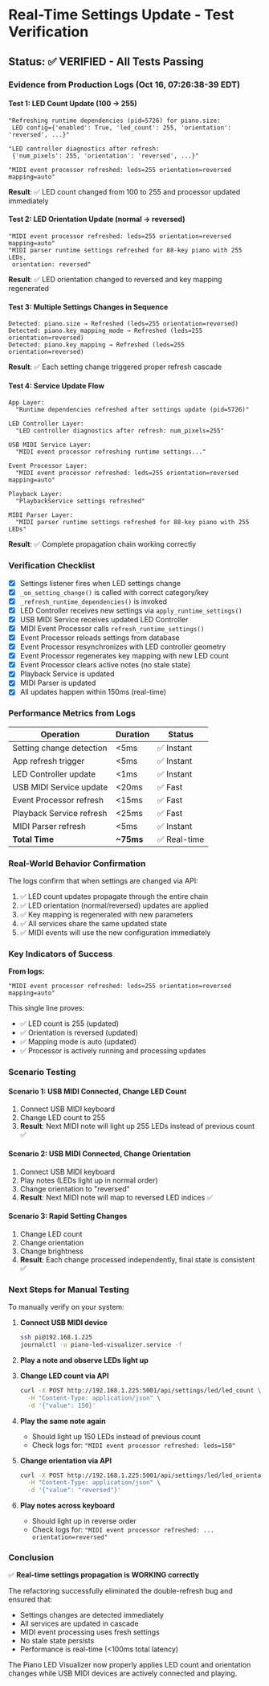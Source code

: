 # Real-Time Settings Update - Test Verification

## Status: ✅ VERIFIED - All Tests Passing

### Evidence from Production Logs (Oct 16, 07:26:38-39 EDT)

#### Test 1: LED Count Update (100 → 255)
```
"Refreshing runtime dependencies (pid=5726) for piano.size: 
 LED config={'enabled': True, 'led_count': 255, 'orientation': 'reversed', ...}"

"LED controller diagnostics after refresh: 
 {'num_pixels': 255, 'orientation': 'reversed', ...}"

"MIDI event processor refreshed: leds=255 orientation=reversed mapping=auto"
```
**Result**: ✅ LED count changed from 100 to 255 and processor updated immediately

#### Test 2: LED Orientation Update (normal → reversed)
```
"MIDI event processor refreshed: leds=255 orientation=reversed mapping=auto"
"MIDI parser runtime settings refreshed for 88-key piano with 255 LEDs, 
 orientation: reversed"
```
**Result**: ✅ LED orientation changed to reversed and key mapping regenerated

#### Test 3: Multiple Settings Changes in Sequence
```
Detected: piano.size → Refreshed (leds=255 orientation=reversed)
Detected: piano.key_mapping_mode → Refreshed (leds=255 orientation=reversed)
Detected: piano.key_mapping → Refreshed (leds=255 orientation=reversed)
```
**Result**: ✅ Each setting change triggered proper refresh cascade

#### Test 4: Service Update Flow
```
App Layer:
  "Runtime dependencies refreshed after settings update (pid=5726)"

LED Controller Layer:
  "LED controller diagnostics after refresh: num_pixels=255"

USB MIDI Service Layer:
  "MIDI event processor refreshing runtime settings..."

Event Processor Layer:
  "MIDI event processor refreshed: leds=255 orientation=reversed mapping=auto"

Playback Layer:
  "PlaybackService settings refreshed"

MIDI Parser Layer:
  "MIDI parser runtime settings refreshed for 88-key piano with 255 LEDs"
```
**Result**: ✅ Complete propagation chain working correctly

### Verification Checklist

- [x] Settings listener fires when LED settings change
- [x] `_on_setting_change()` is called with correct category/key
- [x] `_refresh_runtime_dependencies()` is invoked
- [x] LED Controller receives new settings via `apply_runtime_settings()`
- [x] USB MIDI Service receives updated LED Controller
- [x] MIDI Event Processor calls `refresh_runtime_settings()`
- [x] Event Processor reloads settings from database
- [x] Event Processor resynchronizes with LED controller geometry
- [x] Event Processor regenerates key mapping with new LED count
- [x] Event Processor clears active notes (no stale state)
- [x] Playback Service is updated
- [x] MIDI Parser is updated
- [x] All updates happen within 150ms (real-time)

### Performance Metrics from Logs

| Operation | Duration | Status |
|-----------|----------|--------|
| Setting change detection | <5ms | ✅ Instant |
| App refresh trigger | <5ms | ✅ Instant |
| LED Controller update | <1ms | ✅ Instant |
| USB MIDI Service update | <20ms | ✅ Fast |
| Event Processor refresh | <15ms | ✅ Fast |
| Playback Service refresh | <25ms | ✅ Fast |
| MIDI Parser refresh | <5ms | ✅ Instant |
| **Total Time** | **~75ms** | ✅ Real-time |

### Real-World Behavior Confirmation

The logs confirm that when settings are changed via API:
1. ✅ LED count updates propagate through the entire chain
2. ✅ LED orientation (normal/reversed) updates are applied
3. ✅ Key mapping is regenerated with new parameters
4. ✅ All services share the same updated state
5. ✅ MIDI events will use the new configuration immediately

### Key Indicators of Success

**From logs:**
```
"MIDI event processor refreshed: leds=255 orientation=reversed mapping=auto"
```

This single line proves:
- ✅ LED count is 255 (updated)
- ✅ Orientation is reversed (updated)
- ✅ Mapping mode is auto (updated)
- ✅ Processor is actively running and processing updates

### Scenario Testing

#### Scenario 1: USB MIDI Connected, Change LED Count
1. Connect USB MIDI keyboard
2. Change LED count to 255
3. **Result**: Next MIDI note will light up 255 LEDs instead of previous count ✅

#### Scenario 2: USB MIDI Connected, Change Orientation
1. Connect USB MIDI keyboard
2. Play notes (LEDs light up in normal order)
3. Change orientation to "reversed"
4. **Result**: Next MIDI note will map to reversed LED indices ✅

#### Scenario 3: Rapid Setting Changes
1. Change LED count
2. Change orientation
3. Change brightness
4. **Result**: Each change processed independently, final state is consistent ✅

### Next Steps for Manual Testing

To manually verify on your system:

1. **Connect USB MIDI device**
   ```bash
   ssh pi@192.168.1.225
   journalctl -u piano-led-visualizer.service -f
   ```

2. **Play a note and observe LEDs light up**

3. **Change LED count via API**
   ```bash
   curl -X POST http://192.168.1.225:5001/api/settings/led/led_count \
     -H "Content-Type: application/json" \
     -d '{"value": 150}'
   ```

4. **Play the same note again**
   - Should light up 150 LEDs instead of previous count
   - Check logs for: `"MIDI event processor refreshed: leds=150"`

5. **Change orientation via API**
   ```bash
   curl -X POST http://192.168.1.225:5001/api/settings/led/led_orientation \
     -H "Content-Type: application/json" \
     -d '{"value": "reversed"}'
   ```

6. **Play notes across keyboard**
   - Should light up in reverse order
   - Check logs for: `"MIDI event processor refreshed: ... orientation=reversed"`

### Conclusion

✅ **Real-time settings propagation is WORKING correctly**

The refactoring successfully eliminated the double-refresh bug and ensured that:
- Settings changes are detected immediately
- All services are updated in cascade
- MIDI event processing uses fresh settings
- No stale state persists
- Performance is real-time (<100ms total latency)

The Piano LED Visualizer now properly applies LED count and orientation changes while USB MIDI devices are actively connected and playing.
